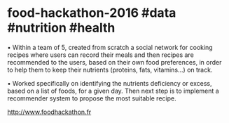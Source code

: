 # food-hackathon-2016 #data #nutrition #health

• Within a team of 5, created from scratch a social network for cooking recipes where users can record their meals and then recipes are recommended to the users, based on their own food preferences, in order to help them to keep their nutrients (proteins, fats, vitamins...) on track.

• Worked specifically on identifying the nutrients deficiency or excess, based on a list of foods, for a given day. Then next step is to implement a recommender system to propose the most suitable recipe.



http://www.foodhackathon.fr

